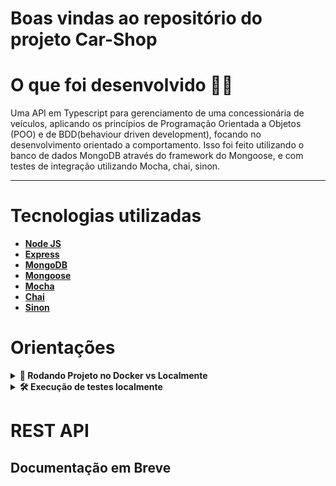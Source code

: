 # Boas vindas ao repositório do projeto Car-Shop
 # O que foi desenvolvido  👨‍💻 

  Uma API em Typescript para gerenciamento de uma concessionária de veículos, aplicando os princípios de Programação Orientada a Objetos (POO) e de BDD(behaviour driven development), focando no desenvolvimento orientado a comportamento. Isso foi feito utilizando o banco de dados MongoDB através do framework do Mongoose, e com testes de integração utilizando Mocha, chai, sinon.
 
  ---

# Tecnologias utilizadas <a name="tecnologias"></a>

- [**Node JS**](https://nodejs.org/pt-br/)
- [**Express**](https://expressjs.com/pt-br/)
- [**MongoDB**](https://www.mongodb.com/)
- [**Mongoose**](https://mongoosejs.com/)
- [**Mocha**](https://mochajs.org/)
- [**Chai**](https://www.chaijs.com)
- [**Sinon**](https://sinonjs.org/)

# Orientações <a name="orientacoes"></a>

<details>
  <summary><strong>🐋 Rodando Projeto no Docker vs Localmente</strong></summary><br />
  
  ## Com Docker

  > Clone o repositório

  - `https://github.com/luizfilipelgs/Car-Shop/tree/main/tests/unit`.
  - Entre na pasta do repositório que você acabou de clonar:
  - `cd Car-Shop`.

  > Rode o serviço `node` com o comando `docker-compose up -d`.

  - Lembre-se de parar o `mongo` se estiver usando localmente na porta padrão (`27017`), ou adapte, caso queria fazer uso da aplicação em containers
  - Esses serviços irão inicializar um container chamado `car_shop` e outro chamado `car_shop_db`.
  - A partir daqui você pode rodar o container `car_shop` via CLI ou abri-lo no VS Code.

  > Use o comando `npm run docker:bash`.

  - Ele te dará acesso ao terminal interativo do container criado pelo compose, que está rodando em segundo plano.

  > Instale as dependências [**Caso existam**] com `npm install`
  
  ⚠ Atenção ⚠ Caso opte por utilizar o Docker, **TODOS** os comandos disponíveis no `package.json` (npm start, npm test, npm run dev, ...) devem ser executados **DENTRO** do container, ou seja, no terminal que aparece após a execução do comando `docker exec` citado acima com excessão do dos comandos do **git**, pois ele não vem configurado com suas credenciais dentro do container, então os commits fora. 

---
  
  ## Sem Docker

  > Clone o repositório

  - `https://github.com/luizfilipelgs/Car-Shop/tree/main/tests/unit`.
  - Entre na pasta do repositório que você acabou de clonar:
  - `cd Car-Shop`.
  > Instale as dependências [**Caso existam**] com `npm install`
  
  - Na raiz do projeto, será necessário criar um arquivo **.env**, com as seguintes informações:

        MONGO_DB_URL=mongodb://localhost:27017/CarShop
  
  > ⚠️ Lembre de trocar 'root' pelo seu nome de usuário no MySQL, e 'password' pela sua senha ⚠️
  <br/>
</details>

<details>

## Testes Unitários 

  <summary><strong>🛠 Execução de testes localmente</strong></summary>

  Para executar os testes localmente, basta executar o comando `npm run test:coverage`.

  Você verá a lista de testes aprovados e a tabela de cobertura deles.
  <br>
</details>

# REST API <a name="rest-api"></a>

## Documentação em Breve